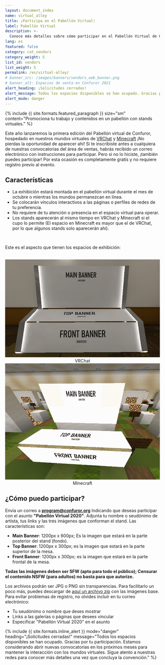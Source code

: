 ```yaml
---
layout: document_index
name: virtual_alley
title: ¡Participa en el Pabellón Virtual!
label: Pabellón Virtual
description: >-
  Conoce más detalles sobre cómo participar en el Pabellón Virtual de Confuror 2020
lang: es
featured: false
category: cat_vendors
category_weight: 5
list_id: vendors
list_weight: 5
permalink: /es/virtual-alley/
# banner_src: /images/banners/vendors_web_banner.png
# banner_alt: Espacios de venta en Confuror 2021
alert_heading: ¡Solicitudes cerradas!
alert_message: Todos los espacios disponibles se han ocupado. Gracias por tu participación. Estamos considerando abrir nuevas convocatorias en los próximos meses para mantener la interacción con los mundos virtuales. Sigue atento a nuestras redes para conocer más detalles una vez que concluya la convención.
alert_mode: danger
---
```


{%
  include {{ site.formats.featured_paragraph }}
  size="sm"
  content="Promociona tu trabajo y contenidos en un pabellón con stands virtuales."
%}

Este año lanzaremos la primera edición del Pabellón virtual de Confuror, hospedado en nuestros mundos virtuales de [VRChat](/en/activities/vrchat/) y [Minecraft](/en/activities/minecraft/) ¡No pierdas la oportunidad de aparecer ahí! Si te inscribiste antes a cualquiera de nuestras convocatorias del área de ventas, habrás recibido un correo electrónico con instrucciones para participar. Pero si no lo hiciste, ¡también puedes participar! Por esta ocasión es completamente gratis y no requiere registro previo al evento.

## Características

- La exhibición estará montada en el pabellón virtual durante el mes de octubre o mientras los mundos permanezcan en línea.
- Se colocarán vínculos interactivos a las páginas o perfiles de redes de tu preferencia.
- No requiere de tu atención o presencia en el espacio virtual para operar.
- Los stands aparecerán al mismo tiempo en VRChat y Minecraft si el cupo lo permite (El espacio en Minecraft es mayor que el de VRChat, por lo que algunos stands solo aparecerán ahí).

<br>

Este es el aspecto que tienen los espacios de exhibición:

<br>
<div class="container-overflow">
  <div class="row">
    <div class="col-md-6" style="text-align:center;">
      <img src="/images/pictures/sample_vrchat.png" class="img-fluid">
      <br>
      <span>VRChat</span>
    </div>
    <div class="col-md-6" style="text-align:center;">
      <img src="/images/pictures/sample_minecraft.png" class="img-fluid">
      <br>
      <span>Minecraft</span>
    </div>
  </div>
</div>

## ¿Cómo puedo participar?

Envía un correo a **program@confuror.org** Indicando que deseas participar con el asunto **"Pabellón Virtual 2020"**. Adjunta tu nombre o seudónimo de artista, tus links y las tres imágenes que conforman el stand. Las características son:

- **Main Banner**: 1200px x 600px; Es la imagen que estará en la parte posterior del stand (fondo).
- **Top Banner**: 1200px x 300px; es la imagen que estará en la parte superior de la mesa.
- **Front Banner**: 1200px x 300px; es la imagen que estará en la parte frontal de la mesa.

**Todas las imágenes deben ser SFW (apto para todo el público); Censurar el contenido NSFW (para adultos) no basta para que autorize.**

Los archivos podrán ser JPG o PNG sin transparencias. Para facilitarlo un poco más, puedes descargar de [aquí un archivo zip](/assets/files/stand_template_separate.zip) con las imágenes base. Para evitar problemas de registro, no olvides incluír en tu correo electrónico:

- Tu seudónimo o nombre que deses mostrar
- Links a las galerías o páginas que desees vincular
- Especificar "Pabellón Virtual 2020" en el asunto

{%
  include {{ site.formats.inline_alert }}
  mode="danger"
  heading="¡Solicitudes cerradas!"
  message="Todos los espacios disponibles se han ocupado. Gracias por tu participación. Estamos considerando abrir nuevas convocatorias en los próximos meses para mantener la interacción con los mundos virtuales. Sigue atento a nuestras redes para conocer más detalles una vez que concluya la convención."
%}